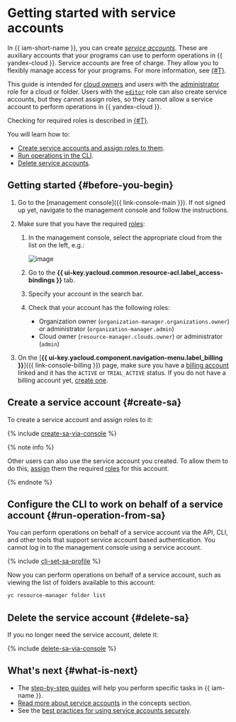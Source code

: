 # Getting started with service accounts

In {{ iam-short-name }}, you can create [_service accounts_](concepts/users/service-accounts.md). These are auxiliary accounts that your programs can use to perform operations in {{ yandex-cloud }}. Service accounts are free of charge. They allow you to flexibly manage access for your programs. For more information, see [{#T}](concepts/users/service-accounts.md).

This guide is intended for [cloud owners](../resource-manager/concepts/resources-hierarchy.md#owner) and users with the [administrator](./roles-reference.md#admin) role for a cloud or folder. Users with the [`editor`](./roles-reference.md#editor) role can also create service accounts, but they cannot assign roles, so they cannot allow a service account to perform operations in {{ yandex-cloud }}.

Checking for required roles is described in [{#T}](#before-you-begin).

You will learn how to:

* [Create service accounts and assign roles to them](#create-sa).
* [Run operations in the CLI](#run-operation-from-sa).
* [Delete service accounts](#delete-sa).

## Getting started {#before-you-begin}

1. Go to the [management console]({{ link-console-main }}). If not signed up yet, navigate to the management console and follow the instructions.
1. Make sure that you have the required [roles](./concepts/access-control/roles.md):

    1. In the management console, select the appropriate cloud from the list on the left, e.g.:

        ![image](../_assets/resource-manager/switch-cloud-n-n.png)

    1. Go to the **{{ ui-key.yacloud.common.resource-acl.label_access-bindings }}** tab.
    1. Specify your account in the search bar.
    1. Check that your account has the following roles:

        * Organization owner (`organization-manager.organizations.owner`) or administrator (`organization-manager.admin`)
        * Cloud owner (`resource-manager.clouds.owner`) or administrator (`admin`)


1. On the [**{{ ui-key.yacloud.component.navigation-menu.label_billing }}**]({{ link-console-billing }}) page, make sure you have a [billing account](../billing/concepts/billing-account.md) linked and it has the `ACTIVE` or `TRIAL_ACTIVE` status. If you do not have a billing account yet, [create one](../billing/quickstart/index.md#create_billing_account).


## Create a service account {#create-sa}

To create a service account and assign roles to it:

{% include [create-sa-via-console](../_includes/iam/create-sa-via-console.md) %}

{% note info %}

Other users can also use the service account you created. To allow them to do this, [assign](operations/sa/set-access-bindings.md#assign-role-to-sa) them the required [roles](./security/index.md#service-roles) for this account.

{% endnote %}

## Configure the CLI to work on behalf of a service account {#run-operation-from-sa}

You can perform operations on behalf of a service account via the API, CLI, and other tools that support service account based authentication. You cannot log in to the management console using a service account.

{% include [cli-set-sa-profile](../_includes/cli-set-sa-profile.md) %}

Now you can perform operations on behalf of a service account, such as viewing the list of folders available to this account:

```bash
yc resource-manager folder list
```

## Delete the service account {#delete-sa}

If you no longer need the service account, delete it:

{% include [delete-sa-via-console](../_includes/iam/delete-sa-via-console.md) %}

## What's next {#what-is-next}

* The [step-by-step guides](operations/index.md) will help you perform specific tasks in {{ iam-name }}.
* [Read more about service accounts](concepts/users/service-accounts.md) in the concepts section.
* See the [best practices for using service accounts securely](best-practices/using-iam-securely.md#use-sa).
